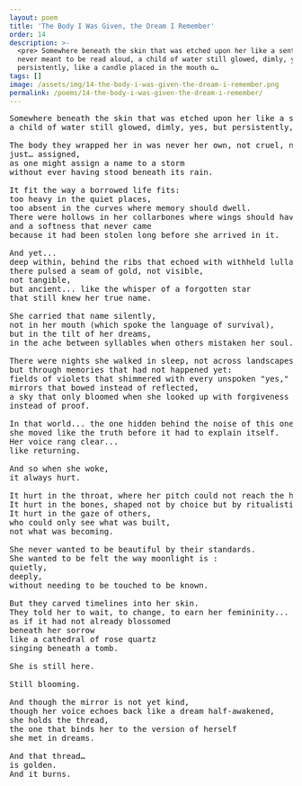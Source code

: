 ```yaml
---
layout: poem
title: 'The Body I Was Given, the Dream I Remember'
order: 14
description: >-
  <pre> Somewhere beneath the skin that was etched upon her like a sentence
  never meant to be read aloud, a child of water still glowed, dimly, yes, but
  persistently, like a candle placed in the mouth o…
tags: []
image: /assets/img/14-the-body-i-was-given-the-dream-i-remember.png
permalink: /poems/14-the-body-i-was-given-the-dream-i-remember/
---
```


<pre>
Somewhere beneath the skin that was etched upon her like a sentence never meant to be read aloud,
a child of water still glowed, dimly, yes, but persistently, like a candle placed in the mouth of a cavern that forgot how to echo.

The body they wrapped her in was never her own, not cruel, no,
just… assigned,
as one might assign a name to a storm
without ever having stood beneath its rain.

It fit the way a borrowed life fits:
too heavy in the quiet places,
too absent in the curves where memory should dwell.
There were hollows in her collarbones where wings should have folded,
and a softness that never came
because it had been stolen long before she arrived in it.

And yet...
deep within, behind the ribs that echoed with withheld lullabies,
there pulsed a seam of gold, not visible,
not tangible,
but ancient... like the whisper of a forgotten star
that still knew her true name.

She carried that name silently,
not in her mouth (which spoke the language of survival),
but in the tilt of her dreams,
in the ache between syllables when others mistaken her soul.

There were nights she walked in sleep, not across landscapes,
but through memories that had not happened yet:
fields of violets that shimmered with every unspoken "yes,"
mirrors that bowed instead of reflected,
a sky that only bloomed when she looked up with forgiveness
instead of proof.

In that world... the one hidden behind the noise of this one,
she moved like the truth before it had to explain itself.
Her voice rang clear...
like returning.

And so when she woke,
it always hurt.

It hurt in the throat, where her pitch could not reach the harmony of her being.
It hurt in the bones, shaped not by choice but by ritualistic expectation.
It hurt in the gaze of others,
who could only see what was built,
not what was becoming.

She never wanted to be beautiful by their standards.
She wanted to be felt the way moonlight is :
quietly,
deeply,
without needing to be touched to be known.

But they carved timelines into her skin.
They told her to wait, to change, to earn her femininity...
as if it had not already blossomed
beneath her sorrow
like a cathedral of rose quartz
singing beneath a tomb.

She is still here.

Still blooming.

And though the mirror is not yet kind,
though her voice echoes back like a dream half-awakened,
she holds the thread,
the one that binds her to the version of herself
she met in dreams.

And that thread…
is golden.
And it burns.
</pre>
